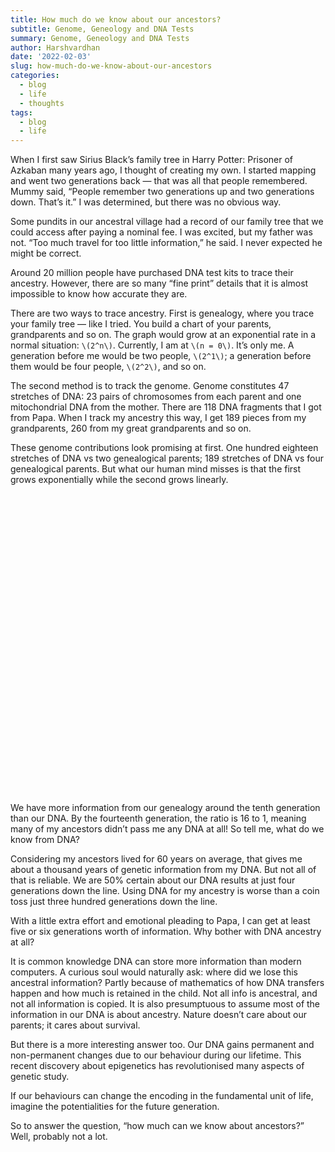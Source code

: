 ```yaml
---
title: How much do we know about our ancestors?
subtitle: Genome, Geneology and DNA Tests
summary: Genome, Geneology and DNA Tests
author: Harshvardhan
date: '2022-02-03'
slug: how-much-do-we-know-about-our-ancestors
categories:
  - blog
  - life
  - thoughts
tags:
  - blog
  - life
---
```


<script src="{{< blogdown/postref >}}index_files/htmlwidgets/htmlwidgets.js"></script>
<script src="{{< blogdown/postref >}}index_files/plotly-binding/plotly.js"></script>
<script src="{{< blogdown/postref >}}index_files/typedarray/typedarray.min.js"></script>
<script src="{{< blogdown/postref >}}index_files/jquery/jquery.min.js"></script>
<link href="{{< blogdown/postref >}}index_files/crosstalk/css/crosstalk.css" rel="stylesheet" />
<script src="{{< blogdown/postref >}}index_files/crosstalk/js/crosstalk.min.js"></script>
<link href="{{< blogdown/postref >}}index_files/plotly-htmlwidgets-css/plotly-htmlwidgets.css" rel="stylesheet" />
<script src="{{< blogdown/postref >}}index_files/plotly-main/plotly-latest.min.js"></script>

When I first saw Sirius Black’s family tree in Harry Potter: Prisoner of Azkaban many years ago, I thought of creating my own. I started mapping and went two generations back — that was all that people remembered. Mummy said, “People remember two generations up and two generations down. That’s it.” I was determined, but there was no obvious way.

Some pundits in our ancestral village had a record of our family tree that we could access after paying a nominal fee. I was excited, but my father was not. “Too much travel for too little information,” he said. I never expected he might be correct.

Around 20 million people have purchased DNA test kits to trace their ancestry. However, there are so many “fine print” details that it is almost impossible to know how accurate they are.

There are two ways to trace ancestry. First is genealogy, where you trace your family tree — like I tried. You build a chart of your parents, grandparents and so on. The graph would grow at an exponential rate in a normal situation: `\(2^n\)`. Currently, I am at `\(n = 0\)`. It’s only me. A generation before me would be two people, `\(2^1\)`; a generation before them would be four people, `\(2^2\)`, and so on.

The second method is to track the genome. Genome constitutes 47 stretches of DNA: 23 pairs of chromosomes from each parent and one mitochondrial DNA from the mother. There are 118 DNA fragments that I got from Papa. When I track my ancestry this way, I get 189 pieces from my grandparents, 260 from my great grandparents and so on.

These genome contributions look promising at first. One hundred eighteen stretches of DNA vs two genealogical parents; 189 stretches of DNA vs four genealogical parents. But what our human mind misses is that the first grows exponentially while the second grows linearly.

<div id="htmlwidget-1" style="width:672px;height:480px;" class="plotly html-widget"></div>
<script type="application/json" data-for="htmlwidget-1">{"x":{"data":[{"x":[0,1,2,3,4,5,6,7,8,9,10,11,12,13,14,15],"y":[47,118,189,260,331,402,473,544,615,686,757,828,899,970,1041,1112],"text":["generation:  0<br />values:    47<br />type: dna","generation:  1<br />values:   118<br />type: dna","generation:  2<br />values:   189<br />type: dna","generation:  3<br />values:   260<br />type: dna","generation:  4<br />values:   331<br />type: dna","generation:  5<br />values:   402<br />type: dna","generation:  6<br />values:   473<br />type: dna","generation:  7<br />values:   544<br />type: dna","generation:  8<br />values:   615<br />type: dna","generation:  9<br />values:   686<br />type: dna","generation: 10<br />values:   757<br />type: dna","generation: 11<br />values:   828<br />type: dna","generation: 12<br />values:   899<br />type: dna","generation: 13<br />values:   970<br />type: dna","generation: 14<br />values:  1041<br />type: dna","generation: 15<br />values:  1112<br />type: dna"],"type":"scatter","mode":"lines","line":{"width":1.88976377952756,"color":"rgba(248,118,109,1)","dash":"solid"},"hoveron":"points","name":"dna","legendgroup":"dna","showlegend":true,"xaxis":"x","yaxis":"y","hoverinfo":"text","frame":null},{"x":[0,1,2,3,4,5,6,7,8,9,10,11,12,13,14,15],"y":[1,2,4,8,16,32,64,128,256,512,1024,2048,4096,8192,16384,32768],"text":["generation:  0<br />values:     1<br />type: geneology","generation:  1<br />values:     2<br />type: geneology","generation:  2<br />values:     4<br />type: geneology","generation:  3<br />values:     8<br />type: geneology","generation:  4<br />values:    16<br />type: geneology","generation:  5<br />values:    32<br />type: geneology","generation:  6<br />values:    64<br />type: geneology","generation:  7<br />values:   128<br />type: geneology","generation:  8<br />values:   256<br />type: geneology","generation:  9<br />values:   512<br />type: geneology","generation: 10<br />values:  1024<br />type: geneology","generation: 11<br />values:  2048<br />type: geneology","generation: 12<br />values:  4096<br />type: geneology","generation: 13<br />values:  8192<br />type: geneology","generation: 14<br />values: 16384<br />type: geneology","generation: 15<br />values: 32768<br />type: geneology"],"type":"scatter","mode":"lines","line":{"width":1.88976377952756,"color":"rgba(0,191,196,1)","dash":"solid"},"hoveron":"points","name":"geneology","legendgroup":"geneology","showlegend":true,"xaxis":"x","yaxis":"y","hoverinfo":"text","frame":null}],"layout":{"margin":{"t":29.0178497301785,"r":9.29846409298464,"b":46.4923204649232,"l":62.2997094229971},"plot_bgcolor":"rgba(255,255,255,1)","paper_bgcolor":"rgba(255,255,255,1)","font":{"color":"rgba(0,0,0,1)","family":"","size":18.5969281859693},"xaxis":{"domain":[0,1],"automargin":true,"type":"linear","autorange":false,"range":[-0.75,15.75],"tickmode":"array","ticktext":["0","5","10","15"],"tickvals":[0,5,10,15],"categoryorder":"array","categoryarray":["0","5","10","15"],"nticks":null,"ticks":"outside","tickcolor":"rgba(51,51,51,1)","ticklen":4.64923204649232,"tickwidth":0.845314917544058,"showticklabels":true,"tickfont":{"color":"rgba(0,0,0,1)","family":"","size":13.0178497301785},"tickangle":-0,"showline":true,"linecolor":"rgba(0,0,0,1)","linewidth":0.845314917544058,"showgrid":true,"gridcolor":"rgba(235,235,235,1)","gridwidth":0.845314917544058,"zeroline":false,"anchor":"y","title":{"text":"<b> Generations <\/b>","font":{"color":"rgba(0,0,0,1)","family":"","size":15.8073889580739}},"hoverformat":".2f"},"yaxis":{"domain":[0,1],"automargin":true,"type":"linear","autorange":false,"range":[-1637.35,34406.35],"tickmode":"array","ticktext":["0","10000","20000","30000"],"tickvals":[0,10000,20000,30000],"categoryorder":"array","categoryarray":["0","10000","20000","30000"],"nticks":null,"ticks":"outside","tickcolor":"rgba(51,51,51,1)","ticklen":4.64923204649232,"tickwidth":0.845314917544058,"showticklabels":true,"tickfont":{"color":"rgba(0,0,0,1)","family":"","size":13.0178497301785},"tickangle":-0,"showline":true,"linecolor":"rgba(0,0,0,1)","linewidth":0.845314917544058,"showgrid":true,"gridcolor":"rgba(235,235,235,1)","gridwidth":0.845314917544058,"zeroline":false,"anchor":"x","title":{"text":"<b> Number of Ancestors <\/b>","font":{"color":"rgba(0,0,0,1)","family":"","size":15.8073889580739}},"hoverformat":".2f"},"shapes":[{"type":"rect","fillcolor":null,"line":{"color":null,"width":0,"linetype":[]},"yref":"paper","xref":"paper","x0":0,"x1":1,"y0":0,"y1":1}],"showlegend":true,"legend":{"bgcolor":"transparent","bordercolor":"transparent","borderwidth":2.40515390121689,"font":{"color":"rgba(0,0,0,1)","family":"","size":13.0178497301785},"title":{"text":"Ancestry","font":{"color":"rgba(0,0,0,1)","family":"","size":15.8073889580739}}},"hovermode":"closest","barmode":"relative"},"config":{"doubleClick":"reset","modeBarButtonsToAdd":["hoverclosest","hovercompare"],"showSendToCloud":false},"source":"A","attrs":{"4c1b5364c07a":{"x":{},"y":{},"colour":{},"type":"scatter"}},"cur_data":"4c1b5364c07a","visdat":{"4c1b5364c07a":["function (y) ","x"]},"highlight":{"on":"plotly_click","persistent":false,"dynamic":false,"selectize":false,"opacityDim":0.2,"selected":{"opacity":1},"debounce":0},"shinyEvents":["plotly_hover","plotly_click","plotly_selected","plotly_relayout","plotly_brushed","plotly_brushing","plotly_clickannotation","plotly_doubleclick","plotly_deselect","plotly_afterplot","plotly_sunburstclick"],"base_url":"https://plot.ly"},"evals":[],"jsHooks":[]}</script>

We have more information from our genealogy around the tenth generation than our DNA. By the fourteenth generation, the ratio is 16 to 1, meaning many of my ancestors didn’t pass me any DNA at all! So tell me, what do we know from DNA?

Considering my ancestors lived for 60 years on average, that gives me about a thousand years of genetic information from my DNA. But not all of that is reliable. We are 50% certain about our DNA results at just four generations down the line. Using DNA for my ancestry is worse than a coin toss just three hundred generations down the line.

With a little extra effort and emotional pleading to Papa, I can get at least five or six generations worth of information. Why bother with DNA ancestry at all?

It is common knowledge DNA can store more information than modern computers. A curious soul would naturally ask: where did we lose this ancestral information? Partly because of mathematics of how DNA transfers happen and how much is retained in the child. Not all info is ancestral, and not all information is copied. It is also presumptuous to assume most of the information in our DNA is about ancestry. Nature doesn’t care about our parents; it cares about survival.

But there is a more interesting answer too. Our DNA gains permanent and non-permanent changes due to our behaviour during our lifetime. This recent discovery about epigenetics has revolutionised many aspects of genetic study.

If our behaviours can change the encoding in the fundamental unit of life, imagine the potentialities for the future generation.

So to answer the question, “how much can we know about ancestors?” Well, probably not a lot.
